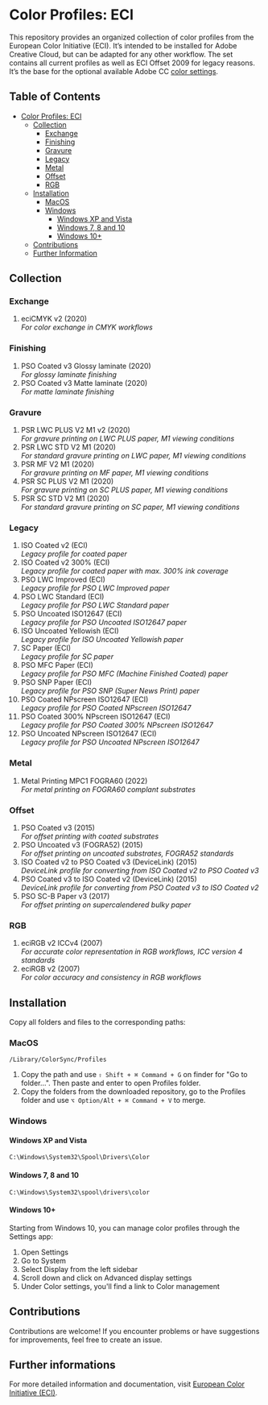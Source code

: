 # Color Profiles: ECI

This repository provides an organized collection of color profiles from the European Color Initiative (ECI). It’s intended to be installed for Adobe Creative Cloud, but can be adapted for any other workflow. The set contains all current profiles as well as ECI Offset 2009 for legacy reasons. It’s the base for the optional available Adobe CC [color settings](https://github.com/grommasdietz/color-settings/).

## Table of Contents

- [Color Profiles: ECI](#user-content-color-profiles-eci)
  - [Collection](#user-content-collection)
    - [Exchange](#user-content-exchange)
    - [Finishing](#user-content-finishing)
    - [Gravure](#user-content-gravure)
    - [Legacy](#user-content-legacy)
    - [Metal](#user-content-metal)
    - [Offset](#user-content-offset)
    - [RGB](#user-content-rgb)
  - [Installation](#user-content-installation)
    - [MacOS](#user-content-macos)
    - [Windows](#user-content-windows)
      - [Windows XP and Vista](#user-content-windows-xp-and-vista)
      - [Windows 7, 8 and 10](#user-content-windows-7-8-and-10)
      - [Windows 10+](#user-content-windows-10)
  - [Contributions](#user-content-contributions)
  - [Further Information](#user-content-further-informations)

## Collection

### Exchange
1. eciCMYK v2 (2020)  
   *For color exchange in CMYK workflows*

### Finishing
1. PSO Coated v3 Glossy laminate (2020)  
   *For glossy laminate finishing*
2. PSO Coated v3 Matte laminate (2020)  
   *For matte laminate finishing*

### Gravure
1. PSR LWC PLUS V2 M1 v2 (2020)  
   *For gravure printing on LWC PLUS paper, M1 viewing conditions*
2. PSR LWC STD V2 M1 (2020)  
   *For standard gravure printing on LWC paper, M1 viewing conditions*
3. PSR MF V2 M1 (2020)  
   *For gravure printing on MF paper, M1 viewing conditions*
4. PSR SC PLUS V2 M1 (2020)  
   *For gravure printing on SC PLUS paper, M1 viewing conditions*
5. PSR SC STD V2 M1 (2020)  
   *For standard gravure printing on SC paper, M1 viewing conditions*

### Legacy
1. ISO Coated v2 (ECI)  
   *Legacy profile for coated paper*
2. ISO Coated v2 300% (ECI)  
   *Legacy profile for coated paper with max. 300% ink coverage*
3. PSO LWC Improved (ECI)  
   *Legacy profile for PSO LWC Improved paper*
4. PSO LWC Standard (ECI)  
   *Legacy profile for PSO LWC Standard paper*
5. PSO Uncoated ISO12647 (ECI)  
   *Legacy profile for PSO Uncoated ISO12647 paper*
6. ISO Uncoated Yellowish (ECI)  
   *Legacy profile for ISO Uncoated Yellowish paper*
7. SC Paper (ECI)  
   *Legacy profile for SC paper*
8. PSO MFC Paper (ECI)  
   *Legacy profile for PSO MFC (Machine Finished Coated) paper*
9. PSO SNP Paper (ECI)  
   *Legacy profile for PSO SNP (Super News Print) paper*
10. PSO Coated NPscreen ISO12647 (ECI)  
    *Legacy profile for PSO Coated NPscreen ISO12647*
11. PSO Coated 300% NPscreen ISO12647 (ECI)  
    *Legacy profile for PSO Coated 300% NPscreen ISO12647*
12. PSO Uncoated NPscreen ISO12647 (ECI)  
    *Legacy profile for PSO Uncoated NPscreen ISO12647*

### Metal
1. Metal Printing MPC1 FOGRA60 (2022)  
   *For metal printing on FOGRA60 complant substrates*

### Offset
1. PSO Coated v3 (2015)  
   *For offset printing with coated substrates*
2. PSO Uncoated v3 (FOGRA52) (2015)  
   *For offset printing on uncoated substrates, FOGRA52 standards*
3. ISO Coated v2 to PSO Coated v3 (DeviceLink) (2015)  
   *DeviceLink profile for converting from ISO Coated v2 to PSO Coated v3*
4. PSO Coated v3 to ISO Coated v2 (DeviceLink) (2015)  
   *DeviceLink profile for converting from PSO Coated v3 to ISO Coated v2*
5. PSO SC-B Paper v3 (2017)  
   *For offset printing on supercalendered bulky paper*

### RGB
1. eciRGB v2 ICCv4 (2007)  
   *For accurate color representation in RGB workflows, ICC version 4 standards*
2. eciRGB v2 (2007)  
   *For color accuracy and consistency in RGB workflows*

## Installation

Copy all folders and files to the corresponding paths:

### MacOS
```
/Library/ColorSync/Profiles
```

1. Copy the path and use `⇧ Shift + ⌘ Command + G` on finder for "Go to folder…". Then paste and enter to open Profiles folder.
2. Copy the folders from the downloaded repository, go to the Profiles folder and use `⌥ Option/Alt + ⌘ Command + V` to merge.

### Windows

#### Windows XP and Vista
```
C:\Windows\System32\Spool\Drivers\Color
```

#### Windows 7, 8 and 10
```
C:\Windows\System32\spool\drivers\color
```

#### Windows 10+
Starting from Windows 10, you can manage color profiles through the Settings app:
1. Open Settings
2. Go to System
3. Select Display from the left sidebar
4. Scroll down and click on Advanced display settings
5. Under Color settings, you'll find a link to Color management

## Contributions

Contributions are welcome! If you encounter problems or have suggestions for improvements, feel free to create an issue.

## Further informations
For more detailed information and documentation, visit [European Color Initiative (ECI)](http://www.eci.org).

